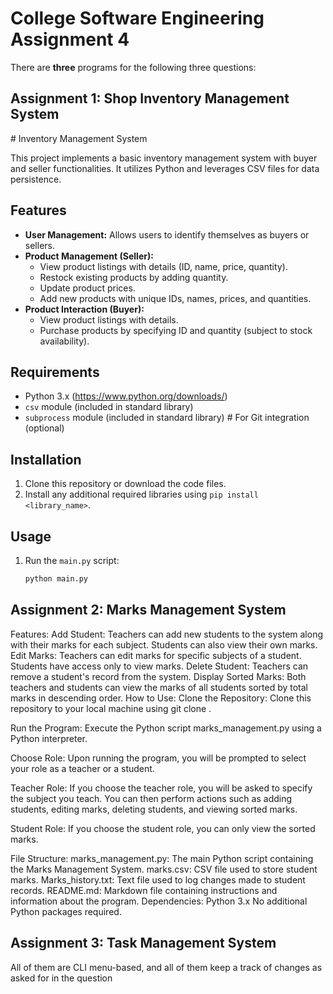 <h1>College Software Engineering Assignment 4</h1>

There are <b>three</b> programs for the following three questions:

<h2>Assignment 1: Shop Inventory Management System</h2>
# Inventory Management System

This project implements a basic inventory management system with buyer and seller functionalities. It utilizes Python and leverages CSV files for data persistence.

## Features

* **User Management:** Allows users to identify themselves as buyers or sellers.
* **Product Management (Seller):**
    * View product listings with details (ID, name, price, quantity).
    * Restock existing products by adding quantity.
    * Update product prices.
    * Add new products with unique IDs, names, prices, and quantities.
* **Product Interaction (Buyer):**
    * View product listings with details.
    * Purchase products by specifying ID and quantity (subject to stock availability).

## Requirements

* Python 3.x (https://www.python.org/downloads/)
* `csv` module (included in standard library)
* `subprocess` module (included in standard library)  # For Git integration (optional)

## Installation

1. Clone this repository or download the code files.
2. Install any additional required libraries using `pip install <library_name>`.

## Usage

1. Run the `main.py` script:

   ```bash
   python main.py

<h2>Assignment 2: Marks Management System</h2>
Features:
Add Student: Teachers can add new students to the system along with their marks for each subject. Students can also view their own marks.
Edit Marks: Teachers can edit marks for specific subjects of a student. Students have access only to view marks.
Delete Student: Teachers can remove a student's record from the system.
Display Sorted Marks: Both teachers and students can view the marks of all students sorted by total marks in descending order.
How to Use:
Clone the Repository: Clone this repository to your local machine using git clone <repository-url>.

Run the Program: Execute the Python script marks_management.py using a Python interpreter.

Choose Role: Upon running the program, you will be prompted to select your role as a teacher or a student.

Teacher Role: If you choose the teacher role, you will be asked to specify the subject you teach. You can then perform actions such as adding students, editing marks, deleting students, and viewing sorted marks.

Student Role: If you choose the student role, you can only view the sorted marks.

File Structure:
marks_management.py: The main Python script containing the Marks Management System.
marks.csv: CSV file used to store student marks.
Marks_history.txt: Text file used to log changes made to student records.
README.md: Markdown file containing instructions and information about the program.
Dependencies:
Python 3.x
No additional Python packages required.
    
<h2>Assignment 3: Task Management System</h2>

All of them are CLI menu-based, and all of them keep a track of changes as asked for in the question
